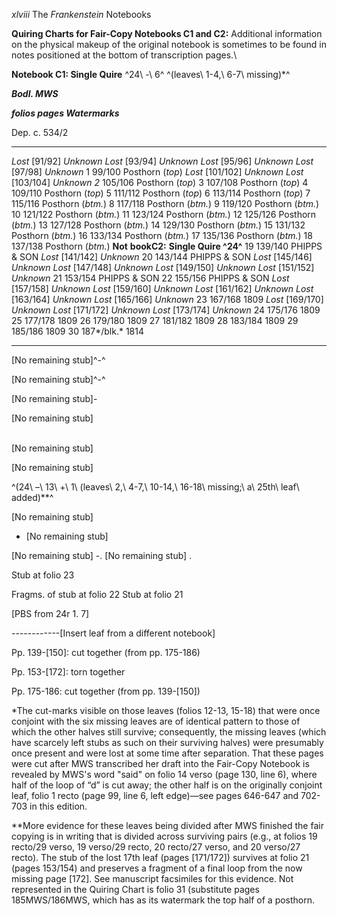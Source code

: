 *xlviii* The *Frankenstein* Notebooks

**Quiring Charts for Fair-Copy Notebooks C1 and C2:** Additional
information on the physical makeup of the original notebook is sometimes
to be found in notes positioned at the bottom of transcription pages.\

**Notebook C1: Single Quire** ^24\\ -\\ 6^
^(leaves\\ 1-4,\\ 6-7\\ missing)\*^

***Bodl. MWS***

***folios pages Watermarks***

Dep. c. 534/2

  --------- ------------- -----------------------
  *Lost*    [91/92]       *Unknown*
  *Lost*    [93/94]       *Unknown*
  *Lost*    [95/96]       *Unknown*
  *Lost*    [97/98]       *Unknown*
  1         99/100        Posthorn (*top*)
  *Lost*    [101/102]     *Unknown*
  *Lost*    [103/104]     *Unknown*
  *2*       105/106       Posthorn (*top*)
  3         107/108       Posthorn (*top*)
  4         109/110       Posthorn (*top*)
  5         111/112       Posthorn (*top*)
  6         113/114       Posthorn (*top*)
  7         115/116       Posthorn (*btm.*)
  8         117/118       Posthorn (*btm.*)
  9         119/120       Posthorn (*btm.*)
  10        121/122       Posthorn (*btm.*)
  11        123/124       Posthorn (*btm.*)
  12        125/126       Posthorn (*btm.*)
  13        127/128       Posthorn (*btm.*)
  14        129/130       Posthorn (*btm.*)
  15        131/132       Posthorn (*btm.*)
  16        133/134       Posthorn (*btm.*)
  17        135/136       Posthorn (*btm.*)
  18        137/138       Posthorn (*btm.*)
  **Not**   **bookC2:**   **Single Quire ^24^**
  19        139/140       PHIPPS & SON
  *Lost*    [141/142]     *Unknown*
  20        143/144       PHIPPS & SON
  *Lost*    [145/146]     *Unknown*
  *Lost*    [147/148]     *Unknown*
  *Lost*    [149/150]     *Unknown*
  *Lost*    [151/152]     *Unknown*
  21        153/154       PHIPPS & SON
  22        155/156       PHIPPS & SON
  *Lost*    [157/158]     *Unknown*
  *Lost*    [159/160]     *Unknown*
  *Lost*    [161/162]     *Unknown*
  *Lost*    [163/164]     *Unknown*
  *Lost*    [165/166]     *Unknown*
  23        167/168       1809
  *Lost*    [169/170]     *Unknown*
  *Lost*    [171/172]     *Unknown*
  *Lost*    [173/174]     *Unknown*
  24        175/176       1809
  25        177/178       1809
  26        179/180       1809
  27        181/182       1809
  28        183/184       1809
  29        185/186       1809
  30        187*/blk.*    1814
  --------- ------------- -----------------------

[No remaining stub]^-^

[No remaining stub]^-^

[No remaining stub]-

[No remaining stub]

\
 [No remaining stub]

[No remaining stub]

^(24\\ –\\ 13\\ +\\ 1\\ (leaves\\ 2,\\ 4-7,\\ 10-14,\\ 16-18\\ missing;\\ a\\ 25th\\ leaf\\ added)\*\*^

[No remaining stub]

- [No remaining stub]

[No remaining stub] -. [No remaining stub] .

Stub at folio 23

Fragms. of stub at folio 22 Stub at folio 21

[PBS from 24r 1. 7]

------------[Insert leaf from a different notebook]

Pp. 139-[150]: cut together (from pp. 175-186)

Pp. 153-[172]: torn together

Pp. 175-186: cut together (from pp. 139-[150])

\*The cut-marks visible on those leaves (folios 12-13, 15-18) that were
once conjoint with the six missing leaves are of identical pattern to
those of which the other halves still survive; consequently, the missing
leaves (which have scarcely left stubs as such on their surviving
halves) were presumably once present and were lost at some time after
separation. That these pages were cut after MWS transcribed her draft
into the Fair-Copy Notebook is revealed by MWS's word "said" on folio 14
verso (page 130, line 6), where half of the loop of “d” is cut away; the
other half is on the originally conjoint leaf, folio 1 recto (page 99,
line 6, left edge)—see pages 646-647 and 702-703 in this edition.

\*\*More evidence for these leaves being divided after MWS finished the
fair copying is in writing that is divided across surviving pairs (e.g.,
at folios 19 recto/29 verso, 19 verso/29 recto, 20 recto/27 verso, and
20 verso/27 recto). The stub of the lost 17th leaf (pages [171/172])
survives at folio 21 (pages 153/154) and preserves a fragment of a final
loop from the now missing page [172]. See manuscript facsimiles for this
evidence. Not represented in the Quiring Chart is folio 31 (substitute
pages 185MWS/186MWS, which has as its watermark the top half of a
posthorn.


